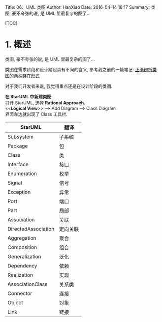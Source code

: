 Title: 06、UML 类图
Author: HanXiao
Date: 2016-04-14 18:17
Summary: 类图, 豪不夸张的说, 是 UML 里最复杂的图了...

[TOC]

# 1. 概述
类图, 豪不夸张的说, 是 UML 里最复杂的图了...

类图在需求阶段和设计阶段具有不同的含义, 参考我之前的一篇笔记: [正确辨析类图的两种存在形式](http://www.smallcpp.cn/15-c-zheng-que-bian-xi-lei-tu-de-liang-chong-cun-zai-xing-shi-zhuan.html)

对于我们开发者来说, 我觉得重点还是在设计阶段的类图.

__在 StarUML 中新建类图__:<br>
打开 StarUML, 选择 __Rational Approach__.<br>
<<__Logical View__\>\> \-\-\> Add Diagram \-\-\> Class Diagram<br>
界面左边就出现了 Class 工具栏.

| StarUML             | 翻译     |
| ------------------- | -------- |
| Subsystem           | 子系统   |
| Package             | 包       |
| Class               | 类       |
| Interface           | 接口     |
| Enumeration         | 枚举     |
| Signal              | 信号     |
| Exception           | 异常     |
| Port                | 端口     |
| Part                | 局部     |
| Association         | 关联     |
| DirectedAssociation | 定向关联 |
| Aggregation         | 聚合     |
| Composition         | 组合     |
| Generalization      | 泛化     |
| Dependency          | 依赖     |
| Realization         | 实现     |
| AssociationClass    | 关系类   |
| Connector           | 连接     |
| Object              | 对象     |
| Link                | 链接     |
